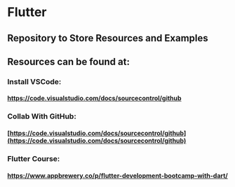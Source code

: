 # Flutter
## Repository to Store Resources and Examples
## Resources can be found at:
### Install VSCode:
#### https://code.visualstudio.com/docs/sourcecontrol/github
### Collab With GitHub:
#### [https://code.visualstudio.com/docs/sourcecontrol/github](https://code.visualstudio.com/docs/sourcecontrol/github)
### Flutter Course:
#### https://www.appbrewery.co/p/flutter-development-bootcamp-with-dart/
